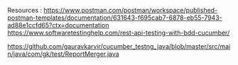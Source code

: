 




Resources :
https://www.postman.com/postman/workspace/published-postman-templates/documentation/631643-f695cab7-6878-eb55-7943-ad88e1ccfd65?ctx=documentation
https://www.softwaretestinghelp.com/rest-api-testing-with-bdd-cucumber/


https://github.com/gauravkarvir/cucumber_testng_java/blob/master/src/main/java/com/gk/test/ReportMerger.java